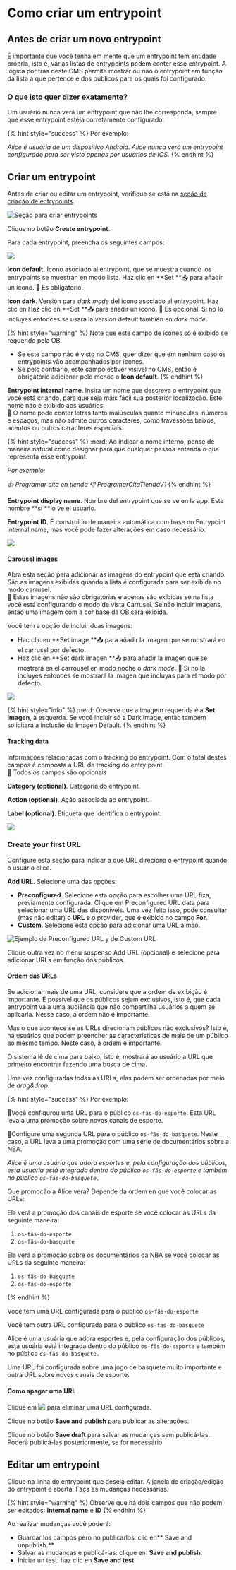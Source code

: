 # Como criar um entrypoint

## Antes de criar um novo entrypoint

É importante que você tenha em mente que um entrypoint tem entidade própria, isto é, várias listas de entrypoints podem conter esse entrypoint. A lógica por trás deste CMS permite mostrar ou não o entrypoint em função da lista a que pertence e dos públicos para os quais foi configurado.

### O que isto quer dizer exatamente?

Um usuário nunca verá um entrypoint que não lhe corresponda, sempre que esse entrypoint esteja corretamente configurado.

{% hint style="success" %} Por exemplo:

*Alice é usuária de um dispositivo Android. Alice nunca verá um entrypoint configurado para ser visto apenas por usuários de iOS.* {% endhint %}

## Criar um entrypoint

Antes de criar ou editar um entrypoint, verifique se está na [seção de criação de entrypoints](./#estoy-en-la-seccion-para-crear-o-editar-un-entrypoint).

![Seção para criar entrypoints](.gitbook/assets/seccion_entrypoints.png)

Clique no botão **Create entrypoint**.

Para cada entrypoint, preencha os seguintes campos:

![](.gitbook/assets/entrypoint_creacion.png)

**Icon default.** Icono asociado al entrypoint, que se muestra cuando los entrypoints se muestran en modo lista. Haz clic en **Set **:outbox_tray: para añadir un icono.
 :low_brightness: Es obligatorio.

**Icon dark**. Versión para *dark mode* del icono asociado al entrypoint. Haz clic en Haz clic en **Set **:outbox_tray: para añadir un icono.
 :low_brightness: Es opcional. Si no lo incluyes entonces se usará la versión default también en *dark mode*.

{% hint style="warning" %} Note que este campo de ícones só é exibido se requerido pela OB.

- Se este campo não é visto no CMS, quer dizer que em nenhum caso os entrypoints vão acompanhados por ícones.
- Se pelo contrário, este campo estiver visível no CMS, então é obrigatório adicionar pelo menos o **Icon default**. {% endhint %}

**Entrypoint internal name**. Insira um nome que descreva o entrypoint que você está criando, para que seja mais fácil sua posterior localização. Este nome não é exibido aos usuários.<br> :low_brightness: O nome pode conter letras tanto maiúsculas quanto minúsculas, números e espaços, mas não admite outros caracteres, como travessões baixos, acentos ou outros caracteres especiais.

{% hint style="success" %} :nerd: Ao indicar o nome interno, pense de maneira natural como designar para que qualquer pessoa entenda o que representa esse entrypoint.

*Por exemplo:*

**:thumbsup:* Programar cita en tienda*
 **:thumbsdown:* ProgramarCitaTiendaV1* {% endhint %}

**Entrypoint display name**. Nombre del entrypoint que se ve en la app. Este nombre **sí **lo ve el usuario.

**Entrypoint ID**. É construído de maneira automática com base no Entrypoint internal name, mas você pode fazer alterações em caso necessário.

![](.gitbook/assets/crear_entrypoint_ID_automatico.gif)

#### **Carousel images**

Abra esta seção para adicionar as imagens do entrypoint que está criando. São as imagens exibidas quando a lista é configurada para ser exibida no modo carrusel.<br> :low_brightness: Estas imagens não são obrigatórias e apenas são exibidas se na lista você está configurando o modo de vista Carrusel. Se não incluir imagens, então uma imagem com a cor base da OB será exibida.

Você tem a opção de incluir duas imagens:

- Hac clic en **Set image **:outbox_tray: para añadir la imagen que se mostrará en el carrusel por defecto.
- Haz clic en **Set dark imagen **:outbox_tray: para añadir la imagen que se mostrará en el carrousel en modo noche o *dark mode*.
     :low_brightness: Si no la incluyes entonces se mostrará la imagen que incluyas para el modo por defecto.

![](.gitbook/assets/carousel_images.png)

{% hint style="info" %} :nerd: Observe que a imagem requerida é a **Set imagen**, à esquerda. Se você incluir só a Dark image, então também solicitará a inclusão da Imagen Default. {% endhint %}

#### **Tracking data**

Informações relacionadas com o tracking do entrypoint. Com o total destes campos é composta a URL de tracking do entry point.<br> :low_brightness: Todos os campos são opcionais

**Category (optional)**. Categoria do entrypoint.

**Action (optional)**. Ação associada ao entrypoint.

**Label (optional)**. Etiqueta que identifica o entrypoint.

![](.gitbook/assets/tracking_data.png)

### Create your first URL

Configure esta seção para indicar a que URL direciona o entrypoint quando o usuário clica.

**Add URL**. Selecione uma das opções:

- **Preconfigured**. Selecione esta opção para escolher uma URL fixa, previamente configurada. Clique em Preconfigured URL data para selecionar uma URL das disponíveis. Uma vez feito isso, pode consultar (mas não editar) o **URL** e o provider, que é exibido no campo **For**.
- **Custom**. Selecione esta opção para adicionar uma URL à mão.

![Ejemplo de Preconfigured URL y de Custom URL](.gitbook/assets/AddURL_Entrypoints.png)

Clique outra vez no menu suspenso Add URL (opcional) e selecione  para adicionar URLs em função dos públicos.

#### Ordem das URLs

Se adicionar mais de uma URL, considere que a ordem de exibição é importante. É possível que os públicos sejam exclusivos, isto é, que cada entrypoint vá a uma audiência que não compartilha usuários a quem se aplicaria. Nesse caso, a ordem não é importante.

Mas o que acontece se as URLs direcionam públicos não exclusivos? Isto é, há usuários que podem preencher as características de mais de um público ao mesmo tempo. Neste caso, a ordem é importante.

O sistema lê de cima para baixo, isto é, mostrará ao usuário a URL que primeiro encontrar fazendo uma busca de cima.

Uma vez configuradas todas as URLs, elas podem ser ordenadas por meio de *drag&amp;drop*.

{% hint style="success" %} Por exemplo:

🥇Você configurou uma URL para o público `os-fãs-do-esporte`. Esta URL leva a uma promoção sobre novos canais de esporte.

🏀Configure uma segunda URL para o público `os-fãs-do-basquete`. Neste caso, a URL leva a uma promoção com uma série de documentários sobre a NBA.

*Alice é uma usuária que adora esportes e, pela configuração dos públicos, esta usuária está integrada dentro do público `os-fãs-do-esporte` e também no público `os-fãs-do-basquete.`*

Que promoção a Alice verá? Depende da ordem en que você colocar as URLs:

Ela verá a promoção dos canais de esporte se você colocar as URLs da seguinte maneira:

1. `os-fãs-do-esporte`
2. `os-fãs-do-basquete`

Ela verá a promoção sobre os documentários da NBA se você colocar as URLs da seguinte maneira:

1. `os-fãs-do-basquete`
2. `os-fãs-do-esporte`

{% endhint %}

Você tem uma URL configurada para o público `os-fãs-do-esporte`

Você tem outra URL configurada para o público `os-fãs-do-basquete`

Alice é uma usuária que adora esportes e, pela configuração dos públicos, esta usuária está integrada dentro do público `os-fãs-do-esporte` e também no público `os-fãs-do-basquete.`

Uma URL foi configurada sobre uma jogo de basquete muito importante e outra URL sobre novos canais de esporte.

#### Como apagar uma URL

Clique em ![](.gitbook/assets/icono_borrar.png) para eliminar uma URL configurada.

Clique no botão **Save and publish** para publicar as alterações.

Clique no botão **Save draft** para salvar as mudanças sem publicá-las. Poderá publicá-las posteriormente, se for necessário.

## Editar um entrypoint

Clique na linha do entrypoint que deseja editar. A janela de criação/edição do entrypoint é aberta. Faça as mudanças necessárias.

{% hint style="warning" %} Observe que há dois campos que não podem ser editados: **Internal name** e **ID** {% endhint %}

Ao realizar mudanças você poderá:

- Guardar los campos pero no publicarlos: clic en** Save and unpublish.**
- Salvar as mudanças e publicá-las: clique em **Save and publish**.
- Iniciar un test: haz clic en **Save and test**
